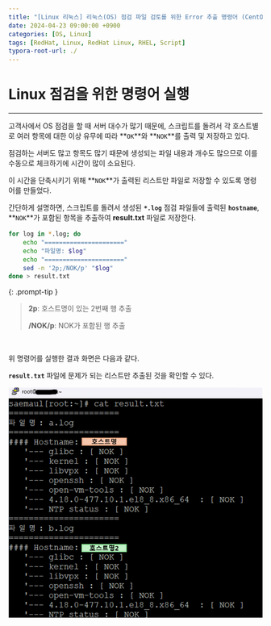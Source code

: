 ```yaml
---
title: "[Linux 리눅스] 리눅스(OS) 점검 파일 검토를 위한 Error 추출 명령어 (CentOS / RHEL)"
date: 2024-04-23 09:00:00 +0900
categories: [OS, Linux]
tags: [RedHat, Linux, RedHat Linux, RHEL, Script]
typora-root-url: ./
---
```


# **Linux 점검을 위한 명령어 실행**

---

고객사에서 OS 점검을 할 때 서버 대수가 많기 때문에, 스크립트를 돌려서 각 호스트별로 여러 항목에 대한 이상 유무에 따라 **`OK`**와 **`NOK`**를 출력 및 저장하고 있다.

점검하는 서버도 많고 항목도 많기 때문에 생성되는 파일 내용과 개수도 많으므로 이를 수동으로 체크하기에 시간이 많이 소요된다.

이 시간을 단축시키기 위해 **`NOK`**가 출력된 리스트만 파일로 저장할 수 있도록 명령어를 만들었다.

간단하게 설명하면, 스크립트를 돌려서 생성된 **`*.log`** 점검 파일들에 출력된 **`hostname`**, **`NOK`**가 포함된 항목을 추출하여 **result.txt** 파일로 저장한다.

```bash
for log in *.log; do
    echo "======================"
    echo "파일명: $log"
    echo "======================"
    sed -n '2p;/NOK/p' "$log"
done > result.txt
```

{: .prompt-tip }

> **2p**: 호스트명이 있는 2번째 행 추출
>
> **/NOK/p**: NOK가 포함된 행 추출



<br/>

위 명령어를 실행한 결과 화면은 다음과 같다.

 **`result.txt`** 파일에 문제가 되는 리스트만 추출된 것을 확인할 수 있다.

<img src="/../assets/img/posts/2024-04-23-RHEL-script/image-20240712145709926.png" alt="image-20240712145709926" style="zoom:80%;" />



<br/>
